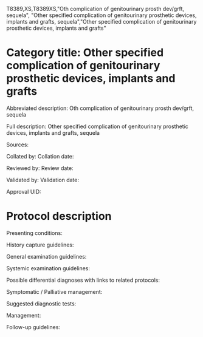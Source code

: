 T8389,XS,T8389XS,"Oth complication of genitourinary prosth dev/grft, sequela", "Other specified complication of genitourinary prosthetic devices, implants and grafts, sequela","Other specified complication of genitourinary prosthetic devices, implants and grafts"
# Category title: Other specified complication of genitourinary prosthetic devices, implants and grafts

Abbreviated description: Oth complication of genitourinary prosth dev/grft, sequela

Full description: Other specified complication of genitourinary prosthetic devices, implants and grafts, sequela

Sources:

Collated by:
Collation date:

Reviewed by:
Review date:

Validated by:
Validation date:

Approval UID:

# Protocol description

Presenting conditions:

History capture guidelines:

General examination guidelines:

Systemic examination guidelines:

Possible differential diagnoses with links to related protocols:

Symptomatic / Palliative management:

Suggested diagnostic tests:

Management:

Follow-up guidelines:
